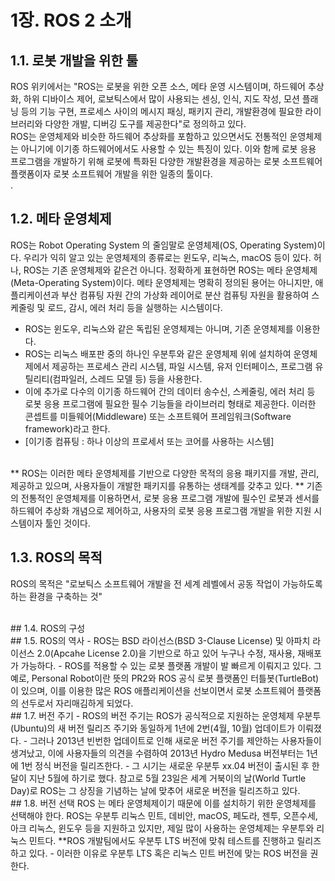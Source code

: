 # 1장. ROS 2 소개
## 1.1. 로봇 개발을 위한 툴
ROS 위키에서는 "ROS는 로봇을 위한 오픈 소스, 메타 운영 시스템이며, 하드웨어 추상화, 하위 디바이스 제어, 로보틱스에서 많이 사용되는 센싱, 인식, 지도 작성, 모션 플래닝 등의 기능 구현, 프로세스 사이의 메시지 패싱, 패키지 관리, 개발환경에 필요한 라이브러리와 다양한 개발, 디버깅 도구를 제공한다"로 정의하고 있다.
<br>
ROS는 운영체제와 비슷한 하드웨어 추상화를 포함하고 있으면서도 전통적인 운영체제는 아니기에 이기종 하드웨어에서도 사용할 수 있는 특징이 있다. 이와 함께 로봇 응용 프로그램을 개발하기 위해 로봇에 특화된 다양한 개발환경을 제공하는 로봇 소프트웨어 플랫폼이자 로봇 소프트웨어 개발을 위한 일종의 툴이다.
<br>.
## 1.2. 메타 운영체제
ROS는 Robot Operating System 의 줄임말로 운영체제(OS, Operating System)이다.
우리가 익히 알고 있는 운영체제의 종류로는 윈도우, 리눅스, macOS 등이 있다.
허나, ROS는 기존 운영체제와 같은건 아니다. 정확하게 표현하면 ROS는 메타 운영체제(Meta-Operating System)이다.
메타 운영체제는 명확히 정의된 용어는 아니지만, 애플리케이션과 부산 컴퓨팅 자원 간의 가상화 레이어로 분산 컴퓨팅 자원을 활용하여 스케줄링 및 로드, 감시, 에러 처리 등을 실행하는 시스템이다.

- ROS는 윈도우, 리눅스와 같은 독립된 운영체제는 아니며, 기존 운영체제를 이용한다.
- ROS는 리눅스 배포판 중의 하나인 우분투와 같은 운영체제 위에 설치하여 운영체제에서 제공하는 프로세스 관리 시스템, 파일 시스템, 유저 인터페이스, 프로그램 유틸리티(컴파일러, 스레드 모델 등) 등을 사용한다.
- 이에 추가로 다수의 이기종 하드웨어 간의 데이터 송수신, 스케줄링, 에러 처리 등 로봇 응용 프로그램에 필요한 필수 기능들을 라이브러리 형태로 제공한다.
  이러한 콘셉트를 미들웨어(Middleware) 또는 소프트웨어 프레임워크(Software framework)라고 한다.
- [이기종 컴퓨팅 : 하나 이상의 프로세서 또는 코어를 사용하는 시스템]
<br>
** ROS는 이러한 메타 운영체제를 기반으로 다양한 목적의 응용 패키지를 개발, 관리, 제공하고 있으며, 사용자들이 개발한 패키지를 유통하는 생태계를 갖추고 있다.
** 기존의 전통적인 운영체제를 이용하면서, 로봇 응용 프로그램 개발에 필수인 로봇과 센서를 하드웨어 추상화 개념으로 제어하고, 사용자의 로봇 응용 프로그램 개발을 위한 지원 시스템이자 툴인 것이다.

## 1.3. ROS의 목적
ROS의 목적은 "로보틱스 소프트웨어 개발을 전 세계 레벨에서 공동 작업이 가능하도록 하는 환경을 구축하는 것"

<br>
## 1.4. ROS의 구성

<br>
## 1.5. ROS의 역사
- ROS는 BSD 라이선스(BSD 3-Clause License) 및 아파치 라이선스 2.0(Apcahe License 2.0)을 기반으로 하고 있어 누구나 수정, 재사용, 재배포가 가능하다.
- ROS를 적용할 수 있는 로봇 플랫폼 개발이 발 빠르게 이뤄지고 있다.
  그 예로, Personal Robot이란 뜻의 PR2와 ROS 공식 로봇 플랫폼인 터틀봇(TurtleBot)이 있으며, 이를 이용한 많은 ROS 애플리케이션을 선보이면서 로봇 소프트웨어 플랫폼의 선두로서 자리매김하게 되었다.
  
<br>
## 1.7. 버전 주기
- ROS의 버전 주기는 ROS가 공식적으로 지원하는 운영체제 우분투(Ubuntu)의 새 버전 릴리즈 주기와 동일하게 1년에 2번(4월, 10월) 업데이트가 이뤄졌다.
- 그러나 2013년 빈번한 업데이트로 인해 새로운 버전 주기를 제안하는 사용자들이 생겨났고, 이에 사용자들의 의견을 수렴하여 2013년 Hydro Medusa 버전부터는 1년에 1번 정식 버전을 릴리즈한다.
- 그 시기는 새로운 우분투 xx.04 버전이 출시된 후 한달이 지난 5월에 하기로 했다. 참고로 5월 23일은 세계 거북이의 날(World Turtle Day)로 ROS는 그 상징을 기념하는 날에 맞추어 새로운 버전을 릴리즈하고 있다.


<br>
## 1.8. 버전 선택
ROS 는 메타 운영체제이기 때문에 이를 설치하기 위한 운영체제를 선택해야 한다.
ROS는 우분투 리눅스 민트, 데비안, macOS, 페도라, 젠투, 오픈수세, 아크 리눅스, 윈도우 등을 지원하고 있지만, 제일 많이 사용하는 운영체제는 우분투와 리눅스 민트다.
**ROS 개발팀에서도 우분투 LTS 버전에 맞춰 테스트를 진행하고 릴리즈 하고 있다.
- 이러한 이유로 우분투 LTS 혹은 리눅스 민트 버전에 맞는 ROS 버전을 권한다.


